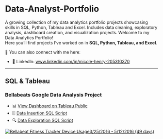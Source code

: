 # Data-Analyst-Portfolio
A growing collection of my data analytics portfolio projects showcasing skills in SQL, Python, Tableau and Excel. Includes data cleaning, exploratory analysis, dashboard creation, and visualization projects.
Welcome to my Data Analytics Portfolio!  
Here you’ll find projects I’ve worked on in **SQL, Python, Tableau, and Excel**.  

📌 You can also connect with me here:   
- 💼 LinkedIn: www.linkedin.com/in/micole-henry-205310370
---

## SQL & Tableau  

### Bellabeats Google Data Analysis Project  
- 📊 [View Dashboard on Tableau Public](https://public.tableau.com/views/BellabeatsTableauDashboard/Dashboard12?:language=en-US&:sid=&:redirect=auth&:display_count=n&:origin=viz_share_link)
- 🗄️ [Data Insertion SQL Script](Your-SQL-Link)  
- 🔍 [Data Exploration SQL Script](Your-SQL-Link)  
<div class='tableauPlaceholder' id='viz1758910460535' style='position: relative'><noscript><a href='#'><img alt='Bellabeat Fitness Tracker Device Usage3&#47;25&#47;2016 - 5&#47;12&#47;2016 (49 days) ' src='https:&#47;&#47;public.tableau.com&#47;static&#47;images&#47;Be&#47;BellabeatsTableauDashboard&#47;Dashboard12&#47;1_rss.png' style='border: none' /></a></noscript><object class='tableauViz'  style='display:none;'><param name='host_url' value='https%3A%2F%2Fpublic.tableau.com%2F' /> <param name='embed_code_version' value='3' /> <param name='site_root' value='' /><param name='name' value='BellabeatsTableauDashboard&#47;Dashboard12' /><param name='tabs' value='no' /><param name='toolbar' value='yes' /><param name='static_image' value='https:&#47;&#47;public.tableau.com&#47;static&#47;images&#47;Be&#47;BellabeatsTableauDashboard&#47;Dashboard12&#47;1.png' /> <param name='animate_transition' value='yes' /><param name='display_static_image' value='yes' /><param name='display_spinner' value='yes' /><param name='display_overlay' value='yes' /><param name='display_count' value='yes' /><param name='language' value='en-US' /></object></div>                


